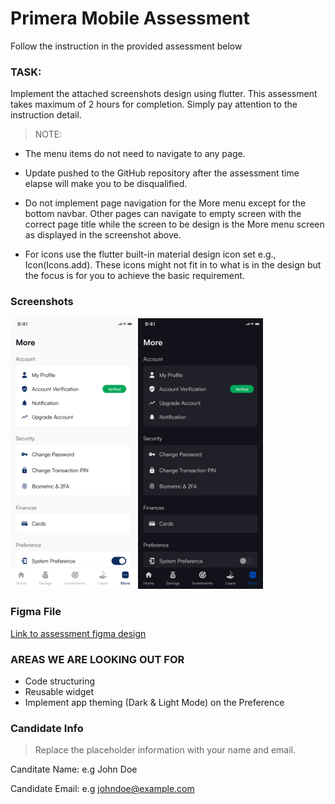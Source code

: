 # Primera Mobile Assessment

Follow the instruction in the provided assessment below 


### TASK: 
Implement the attached screenshots design using flutter.
This assessment takes maximum of 2 hours for completion. Simply pay attention to the instruction detail. 

> NOTE: 

* The menu items do not need to navigate to any page. 

* Update pushed to the GitHub repository after the assessment time elapse will make you to be disqualified. 

* Do not implement page navigation for the More menu except for the bottom navbar. Other pages can navigate to empty screen with the correct page title while the screen to be design is the More menu screen as displayed in the screenshot above. 

* For icons use the flutter built-in material design icon set e.g., Icon(Icons.add). 
These icons might not fit in to what is in the design but the focus is for you to achieve the basic requirement.



### Screenshots

<img src="screenshots/More%20light.png" alt="Light mode" width="200"/> <img src="screenshots/More%20dark.png" alt="Dark mode" width="200"/>


### Figma File

[Link to assessment figma design](https://www.figma.com/file/yzhdvHICb4gdsdhcyeMW3T/Primera-Mobile-Assessment?node-id=0%3A1&t=LyTqbGDaLREM4zWE-1)


### AREAS WE ARE LOOKING OUT FOR 
* Code structuring 
* Reusable widget 
* Implement app theming (Dark & Light Mode) on the Preference 

### Candidate Info
> Replace the placeholder information with your name and email.

Canditate Name: 
e.g John Doe

Candidate Email: 
e.g johndoe@example.com

